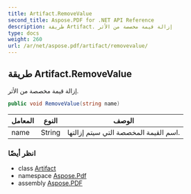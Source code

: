 ```yaml
---
title: Artifact.RemoveValue
second_title: Aspose.PDF for .NET API Reference
description: طريقة Artifact. إزالة قيمة مخصصة من الأثر
type: docs
weight: 260
url: /ar/net/aspose.pdf/artifact/removevalue/
---
```

## طريقة Artifact.RemoveValue

إزالة قيمة مخصصة من الأثر.

```csharp
public void RemoveValue(string name)
```

| المعامل | النوع | الوصف |
| --- | --- | --- |
| name | String | اسم القيمة المخصصة التي سيتم إزالتها. |

### انظر أيضًا

* class [Artifact](../)
* namespace [Aspose.Pdf](../../../aspose.pdf/)
* assembly [Aspose.PDF](../../../)